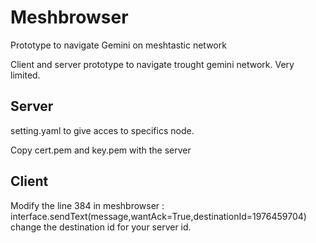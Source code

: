 # Meshbrowser
Prototype to navigate Gemini on meshtastic network

Client and server prototype to navigate trought gemini network.
Very limited.

## Server
setting.yaml to give acces to specifics node.

Copy cert.pem and key.pem with the server

## Client
Modify the line 384 in meshbrowser :   interface.sendText(message,wantAck=True,destinationId=1976459704) change the destination id for your server id.
